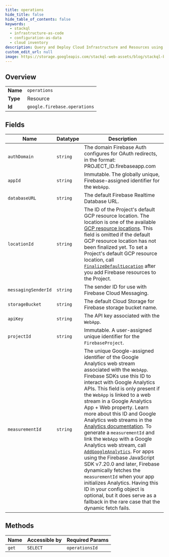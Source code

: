 ```yaml
---
title: operations
hide_title: false
hide_table_of_contents: false
keywords:
  - stackql
  - infrastructure-as-code
  - configuration-as-data
  - cloud inventory
description: Query and Deploy Cloud Infrastructure and Resources using SQL
custom_edit_url: null
image: https://storage.googleapis.com/stackql-web-assets/blog/stackql-blog-post-featured-image.png
---
```

  
    

## Overview
<table><tbody>
<tr><td><b>Name</b></td><td><code>operations</code></td></tr>
<tr><td><b>Type</b></td><td>Resource</td></tr>
<tr><td><b>Id</b></td><td><code>google.firebase.operations</code></td></tr>
</tbody></table>

## Fields
| Name | Datatype | Description |
| ---- | -------- | ----------- |
| `authDomain` | `string` | The domain Firebase Auth configures for OAuth redirects, in the format: PROJECT_ID.firebaseapp.com |
| `appId` | `string` | Immutable. The globally unique, Firebase-assigned identifier for the `WebApp`. |
| `databaseURL` | `string` | The default Firebase Realtime Database URL. |
| `locationId` | `string` | The ID of the Project's default GCP resource location. The location is one of the available [GCP resource locations](https://firebase.google.com/docs/projects/locations). This field is omitted if the default GCP resource location has not been finalized yet. To set a Project's default GCP resource location, call [`FinalizeDefaultLocation`](../projects.defaultLocation/finalize) after you add Firebase resources to the Project. |
| `messagingSenderId` | `string` | The sender ID for use with Firebase Cloud Messaging. |
| `storageBucket` | `string` | The default Cloud Storage for Firebase storage bucket name. |
| `apiKey` | `string` | The API key associated with the `WebApp`. |
| `projectId` | `string` | Immutable. A user-assigned unique identifier for the `FirebaseProject`. |
| `measurementId` | `string` | The unique Google-assigned identifier of the Google Analytics web stream associated with the `WebApp`. Firebase SDKs use this ID to interact with Google Analytics APIs. This field is only present if the `WebApp` is linked to a web stream in a Google Analytics App + Web property. Learn more about this ID and Google Analytics web streams in the [Analytics documentation](https://support.google.com/analytics/answer/9304153). To generate a `measurementId` and link the `WebApp` with a Google Analytics web stream, call [`AddGoogleAnalytics`](../../v1beta1/projects/addGoogleAnalytics). For apps using the Firebase JavaScript SDK v7.20.0 and later, Firebase dynamically fetches the `measurementId` when your app initializes Analytics. Having this ID in your config object is optional, but it does serve as a fallback in the rare case that the dynamic fetch fails. |
## Methods
| Name | Accessible by | Required Params |
| ---- | ------------- | --------------- |
| `get` | `SELECT` | `operationsId` |
